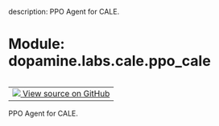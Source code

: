 description: PPO Agent for CALE.

<div itemscope itemtype="http://developers.google.com/ReferenceObject">
<meta itemprop="name" content="dopamine.labs.cale.ppo_cale" />
<meta itemprop="path" content="Stable" />
</div>

# Module: dopamine.labs.cale.ppo_cale

<!-- Insert buttons and diff -->

<table class="tfo-notebook-buttons tfo-api nocontent" align="left">
<td>
  <a target="_blank" href="https://github.com/google/dopamine/tree/master/dopamine/labs/cale/ppo_cale.py">
    <img src="https://www.tensorflow.org/images/GitHub-Mark-32px.png" />
    View source on GitHub
  </a>
</td>
</table>



PPO Agent for CALE.



